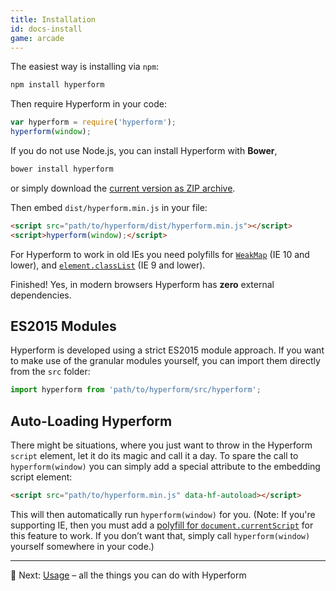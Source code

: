 ```yaml
---
title: Installation
id: docs-install
game: arcade
---
```

The easiest way is installing via `npm`:

```sh
npm install hyperform
```

Then require Hyperform in your code:

```js
var hyperform = require('hyperform');
hyperform(window);
```

If you do not use Node.js, you can install Hyperform with **Bower**,

```sh
bower install hyperform
```

or simply download the [current version as ZIP
archive](https://github.com/hyperform/hyperform/archive/master.zip).

Then embed `dist/hyperform.min.js` in your file:

```html
<script src="path/to/hyperform/dist/hyperform.min.js"></script>
<script>hyperform(window);</script>
```

For Hyperform to work in old IEs you need polyfills for
[`WeakMap`](https://github.com/Benvie/WeakMap) (IE 10 and lower), and
[`element.classList`](https://github.com/remy/polyfills) (IE 9 and lower).

Finished! Yes, in modern browsers Hyperform has **zero** external
dependencies.

## ES2015 Modules

Hyperform is developed using a strict ES2015 module approach. If you want to
make use of the granular modules yourself, you can import them directly from
the `src` folder:

```js
import hyperform from 'path/to/hyperform/src/hyperform';
```

## Auto-Loading Hyperform

There might be situations, where you just want to throw in the Hyperform
`script` element, let it do its magic and call it a day. To spare the call to
`hyperform(window)` you can simply add a special attribute to the embedding
script element:

```html
<script src="path/to/hyperform.min.js" data-hf-autoload></script>
```

This will then automatically run `hyperform(window)` for you. (Note: If you're
supporting IE, then you must add a [polyfill for
`document.currentScript`](https://github.com/JamesMGreene/document.currentScript)
for this feature to work. If you don’t want that, simply call
`hyperform(window)` yourself somewhere in your code.)

----

:gem: Next: [Usage](usage.html) – all the things you can do with Hyperform
